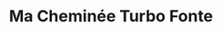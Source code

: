 ---
title: "Ma Cheminée Turbo Fonte"
url: /pontault-combault/ma-cheminee-turbo-fonte/
shop: Allgemein
---